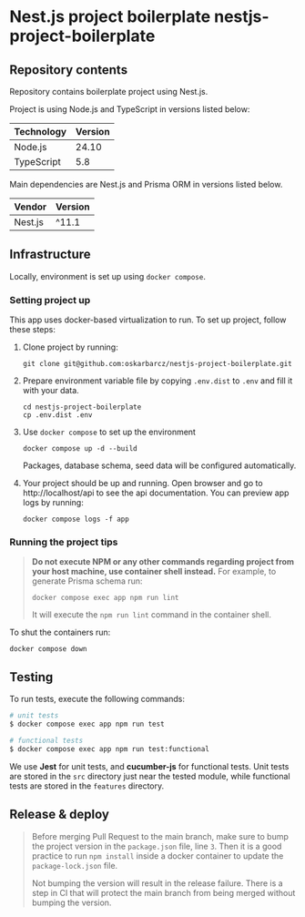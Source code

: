 # Nest.js project boilerplate nestjs-project-boilerplate

## Repository contents

Repository contains boilerplate project using Nest.js.

Project is using Node.js and TypeScript in versions listed below:

| Technology | Version |
| ---------- | ------- |
| Node.js    | 24.10   |
| TypeScript | 5.8     |

Main dependencies are Nest.js and Prisma ORM in versions listed below.

| Vendor  | Version |
| ------- | ------- |
| Nest.js | ^11.1   |

## Infrastructure

Locally, environment is set up using `docker compose`.

### Setting project up

This app uses docker-based virtualization to run. To set up project, follow these steps:

1. Clone project by running:
    ```shell
    git clone git@github.com:oskarbarcz/nestjs-project-boilerplate.git
    ```
2. Prepare environment variable file by copying `.env.dist` to `.env` and fill it with your data.
    ```shell
    cd nestjs-project-boilerplate
    cp .env.dist .env
    ```
3. Use `docker compose` to set up the environment

    ```shell
    docker compose up -d --build
    ```

    Packages, database schema, seed data will be configured automatically.

4. Your project should be up and running. Open browser and go to http://localhost/api to see the api documentation.
   You can preview app logs by running:
    ```shell
    docker compose logs -f app
    ```

### Running the project tips

> **Do not execute NPM or any other commands regarding project from your host machine, use container shell instead.**
> For example, to generate Prisma schema run:
>
> ```shell
> docker compose exec app npm run lint
> ```
>
> It will execute the `npm run lint` command in the container shell.

To shut the containers run:

```shell
docker compose down
```

## Testing

To run tests, execute the following commands:

```bash
# unit tests
$ docker compose exec app npm run test

# functional tests
$ docker compose exec app npm run test:functional
```

We use **Jest** for unit tests, and **cucumber-js** for functional tests. Unit tests are stored in the `src` directory
just near the tested module, while functional tests are stored in the `features` directory.

## Release & deploy

> Before merging Pull Request to the main branch, make sure to bump the project version in the `package.json` file,
> line `3`. Then it is a good practice to run `npm install` inside a docker container to update the `package-lock.json`
> file.
>
> Not bumping the version will result in the release failure. There is a step in CI that will protect the main branch
> from being merged without bumping the version.
